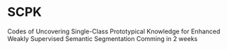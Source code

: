 # SCPK
Codes of Uncovering Single-Class Prototypical Knowledge for Enhanced Weakly Supervised Semantic Segmentation
Comming in 2 weeks
